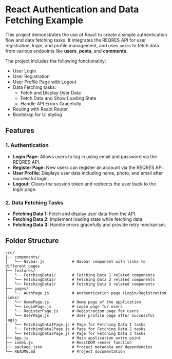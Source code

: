 # React Authentication and Data Fetching Example

This project demonstrates the use of React to create a simple authentication flow and data fetching tasks. It integrates the REQRES API for user registration, login, and profile management, and uses `axios` to fetch data from various endpoints like **users**, **posts**, and **comments**.

The project includes the following functionality:
- User Login
- User Registration
- User Profile Page with Logout
- Data Fetching tasks:
  - Fetch and Display User Data
  - Fetch Data and Show Loading State
  - Handle API Errors Gracefully
- Routing with React Router
- Bootstrap for UI styling

## Features

### 1. **Authentication**
- **Login Page:** Allows users to log in using email and password via the REQRES API.
- **Register Page:** New users can register an account via the REQRES API.
- **User Profile:** Displays user data including name, photo, and email after successful login.
- **Logout:** Clears the session token and redirects the user back to the login page.

### 2. **Data Fetching Tasks**
- **Fetching Data 1:** Fetch and display user data from the API.
- **Fetching Data 2:** Implement loading state while fetching data.
- **Fetching Data 3:** Handle errors gracefully and provide retry mechanism.

## Folder Structure
```
src/
├── components/
│   └── Navbar.js            # Navbar component with links to different pages
├── features/
│   └── FetchingData1/       # Fetching Data 1 related components
│   └── FetchingData2/       # Fetching Data 2 related components
│   └── FetchingData3/       # Fetching Data 3 related components
├── pages/
│   └── AuthPage.js          # Authentication page (Login/Registration links)
│   └── HomePage.js          # Home page of the application
│   └── LoginPage.js         # Login page for users
│   └── RegisterPage.js      # Registration page for users
│   └── UserPage.js          # User profile page after successful login
│   └── FetchingData1Page.js # Page for Fetching Data 1 tasks
│   └── FetchingData2Page.js # Page for Fetching Data 2 tasks
│   └── FetchingData3Page.js # Page for Fetching Data 3 tasks
├── App.js                   # Main application entry point
├── index.js                 # ReactDOM render function
├── package.json             # Project metadata and dependencies
└── README.md                # Project documentation
```
